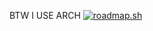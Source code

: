 BTW I USE ARCH
[![roadmap.sh](https://api.roadmap.sh/v1-badge/tall/64afd6de5f038d81eeae9c79?variant=dark&roadmaps=cpp%2Ccyber-security%2Crust%2Ccomputer-science)](https://roadmap.sh)
                                                
